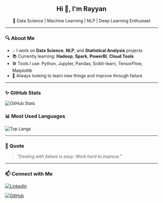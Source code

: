 <h2 align="center">Hi 👋, I'm Rayyan</h2>
<p align="center">🚀 Data Science | Machine Learning | NLP | Deep Learning Enthusiast</p>

---

### 🔍 About Me

- 💡 I work on **Data Science**, **NLP**, and **Statistical Analysis** projects  
- 📚 Currently learning: **Hadoop**, **Spark**, **PowerBI**, **Cloud Tools**  
- 🛠️ Tools I use: Python, Jupyter, Pandas, Scikit-learn, TensorFlow, Matplotlib  
- 🎯 Always looking to learn new things and improve through failure

---

### ✨ GitHub Stats 
![GitHub Stats](https://github-readme-stats.vercel.app/api?username=rayyanrbj09&show_icons=true&theme=react&count_private=true)

### 📊 Most Used Languages
![Top Langs](https://github-readme-stats.vercel.app/api/top-langs/?username=rayyanrbj09&layout=compact&theme=react)

---

### 🌟 Quote

> *"Dealing with failure is easy: Work hard to improve."*

---

### 📫 Connect with Me

[![LinkedIn](https://img.shields.io/badge/LinkedIn-rayyanrbj09-blue?logo=linkedin&logoColor=white)](https://linkedin.com/in/rayyanrbj09)  

[![GitHub](https://img.shields.io/badge/GitHub-rayyanrbj09-black?logo=github)](https://github.com/rayyanrbj09)

